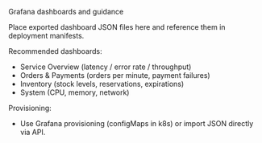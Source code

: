 Grafana dashboards and guidance

Place exported dashboard JSON files here and reference them in deployment manifests.

Recommended dashboards:
- Service Overview (latency / error rate / throughput)
- Orders & Payments (orders per minute, payment failures)
- Inventory (stock levels, reservations, expirations)
- System (CPU, memory, network)

Provisioning:
- Use Grafana provisioning (configMaps in k8s) or import JSON directly via API.
